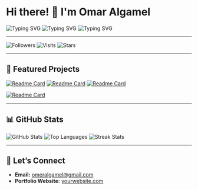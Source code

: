 # Hi there! 👋 I'm Omar Algamel

![Typing SVG](https://readme-typing-svg.herokuapp.com?font=Fira+Code&size=25&pause=1000&color=36BCF7&width=555&lines=web+developer+%7C+full+stack;app+development+%7C+Flutter)
![Typing SVG](https://readme-typing-svg.herokuapp.com?font=Fira+Code&size=25&pause=1000&color=36BCF7&width=555&lines=AI+Developer+%7C+Object+Detection+Expert;Self-Driving+Car+%7C+object+detection+etc.)
![Typing SVG](https://readme-typing-svg.herokuapp.com?font=Fira+Code&size=25&pause=1000&color=36BCF7&width=555&lines=embedded+system+expert+%7C+Iot;Arduino+%7C+RPI+%7C+custom+boards+%7C+micro+controller)

---

![Followers](https://img.shields.io/github/followers/algamelomer?style=social)
![Visits](https://komarev.com/ghpvc/?username=algamelomer&color=blue)
![Stars](https://img.shields.io/github/stars/algamelomer?style=social)

---

## 🚀 Featured Projects



[![Readme Card](https://github-readme-stats.vercel.app/api/pin/?username=algamelomer&repo=Mediapipe-tflite-object-detection-&theme=radical)](https://github.com/algamelomer/Mediapipe-tflite-object-detection-)
[![Readme Card](https://github-readme-stats.vercel.app/api/pin/?username=algamelomer&repo=self-driving-car&theme=radical)](https://github.com/algamelomer/self-driving-car)
[![Readme Card](https://github-readme-stats.vercel.app/api/pin/?username=algamelomer&repo=Mlebuu&theme=radical)](https://github.com/algamelomer/Mlebuu)


[![Readme Card](https://github-readme-stats.vercel.app/api/pin/?username=algamelomer&repo=yolov8-detection&theme=radical)](https://github.com/algamelomer/yolov8-detection)

---

## 📊 GitHub Stats

![GitHub Stats](https://github-readme-stats.vercel.app/api?username=algamelomer&show_icons=true&theme=radical)
![Top Languages](https://github-readme-stats.vercel.app/api/top-langs/?username=algamelomer&layout=compact&theme=radical)
![Streak Stats](https://github-readme-streak-stats.herokuapp.com/?user=algamelomer&theme=radical)

---

## 🤝 Let’s Connect

- **Email:** [omeralgamel@gmail.com](mailto:omeralgamel@gmail.com)  
- **Portfolio Website:** [yourwebsite.com](https://yourwebsite.com)  
